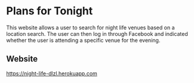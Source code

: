 # Plans for Tonight

This website allows a user to search for night life venues based on a location search. The user can then log in through Facebook and indicated whether the user is attending a specific venue for the evening.

## Website

https://night-life-dlzl.herokuapp.com
